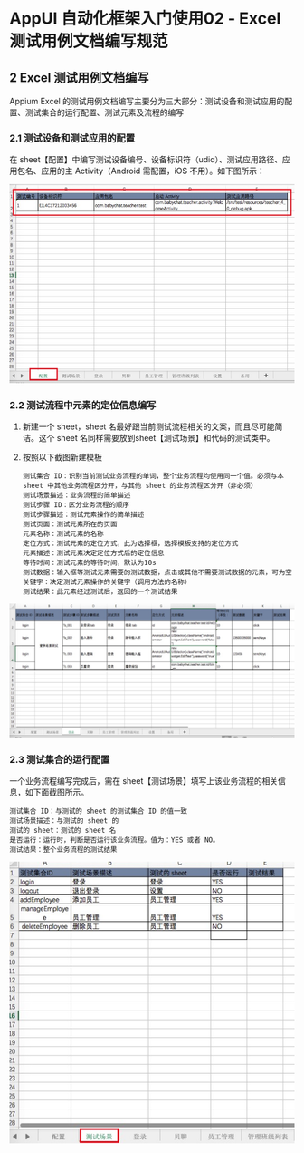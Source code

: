 # AppUI 自动化框架入门使用02 - Excel 测试用例文档编写规范

## 2 Excel 测试用例文档编写
Appium Excel 的测试用例文档编写主要分为三大部分：测试设备和测试应用的配置、测试集合的运行配置、测试元素及流程的编写

### 2.1 测试设备和测试应用的配置
在 sheet【配置】中编写测试设备编号、设备标识符（udid）、测试应用路径、应用包名、应用的主 Activity（Android 需配置，iOS 不用）。如下图所示：

![excel-config](images/excel-config.jpg)

### 2.2 测试流程中元素的定位信息编写
1. 新建一个 sheet，sheet 名最好跟当前测试流程相关的文案，而且尽可能简洁。这个 sheet 名同样需要放到sheet【测试场景】和代码的测试类中。

2. 按照以下截图新建模板
    
    ```
    测试集合 ID：识别当前测试业务流程的单词，整个业务流程均使用同一个值。必须与本 sheet 中其他业务流程区分开，与其他 sheet 的业务流程区分开（非必须）
    测试场景描述：业务流程的简单描述
    测试步骤 ID：区分业务流程的顺序
    测试步骤描述：测试元素操作的简单描述
    测试页面：测试元素所在的页面
    元素名称：测试元素的名称
    定位方式：测试元素的定位方式，此为选择框，选择模板支持的定位方式
    元素描述：测试元素决定定位方式后的定位信息
    等待时间：测试元素的等待时间，默认为10s
    测试数据：输入框等测试元素需要的测试数据，点击或其他不需要测试数据的元素，可为空
    关键字：决定测试元素操作的关键字（调用方法的名称）
    测试结果：此元素经过测试后，返回的一个测试结果
    ```

![excel-test-case](images/excel-test-case.jpg)


### 2.3 测试集合的运行配置
一个业务流程编写完成后，需在 sheet【测试场景】填写上该业务流程的相关信息，如下面截图所示。

```
测试集合 ID：与测试的 sheet 的测试集合 ID 的值一致
测试场景描述：与测试的 sheet 的
测试的 sheet：测试的 sheet 名
是否运行：运行时，判断是否运行该业务流程。值为：YES 或者 NO。
测试结果：整个业务流程的测试结果
```

![excel-test-scene](images/excel-test-scene.jpg)


